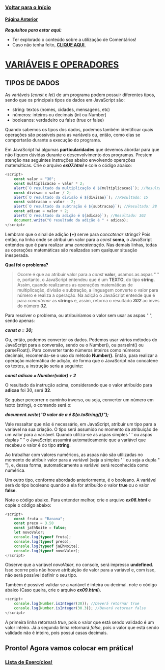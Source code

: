 ### [**Voltar para o Início**](../../README.md)

#### [**Página Anterior**](../02_04_comentarios/README.md)

***Requisitos para estar aqui:***
- Ter explorado o conteúdo sobre a utilização de Comentários!
- Caso não tenha feito, [**CLIQUE AQUI**.](../02_04_comentarios/README.md)

# <u>**VARIÁVEIS E OPERADORES**</u>

## **TIPOS DE DADOS**

As variáveis (_const_ e _let_) de um programa podem possuir diferentes tipos, sendo que os principais tipos de dados em JavaScript são:
- string: textos (nomes, cidades, mensagens, etc)
- números: inteiros ou decimais (int ou Number)
- booleanos: verdadeiro ou falso (true or false)

Quando sabemos os tipos dos dados, podemos também identificar quais operações são possíveis para as variáveis ou, então, como elas se comportarão durante a execução do programa.

Em JavaScript há algumas **particularidades** que devemos abordar para que não fiquem dúvidas durante o desenvolvimento dos programas. Prestem atenção nas seguintes instruções abaixo envolvendo operações matemáticas. Crie o arquivo ***ex07.html*** e cole o código abaixo:

```javascript
<script>
    const valor = "30";
    const multiplicacao = valor * 2;
    alert(`O resultado da multiplicação é ${multiplicacao}`); //Resultado: 60
    const divisao = valor / 2;
    alert(`O resultado da divisão é ${divisao}`); //Resultado: 15
    const subtracao = valor - 2;
    alert(`O resultado da subtração é ${subtracao}`); //Resultado: 28
    const adicao = valor + 2;
    alert(`O resultado da adição é ${adicao}`); //Resultado: 302
    document.write("O resultado da adição é " + adicao);
</script>
```

Lembram que o sinal de adição **(+)** serve para _concatenar_ strings? Pois então, na linha onde se atribui um valor para a _const_ **soma**, o JavaScript entendeu que é para realizar uma _concatenação_. Nas demais linhas, todas as operações matemáticas são realizadas sem qualquer situação inesperada.

**Qual foi o problema?**
> Ocorre é que ao atribuir valor para a _const_ **valor**, usamos as aspas " " e, portanto, o JavaScript entendeu que é um **TEXTO**, do tipo **string**. Assim, quando realizamos as operações matemáticas de multiplicação, divisão e subtração, a linguagem converte o valor para número e realiza a operação. Na adição o JavaScript entende que é para _concatenar_ as **strings** e, assim, retorna o resultado ***302*** ao invés do número ***32***.

Para resolver o problema, ou atribuiríamos o valor sem usar as aspas " ", sendo apenas:

**_const a = 30;_**

Ou, então, podemos converter os dados. Podemos usar vários métodos do JavaScript para a conversão, sendo ou o Number(), ou parseInt() ou parseFloat(). Para converter tanto números inteiros como números decimais, recomenda-se o uso do método **Number()**. Então, para realizar a operação matemática de adição, de forma que o JavaScript não concatene os textos, a instrução seria a seguinte:

**_const adicao = Number(valor) + 2_**

O resultado da instrução acima, considerando que o valor atribuído para **adicao** foi 30, será **32**.

Se quiser percorrer o caminho inverso, ou seja, converter um número em texto (string), o comando será o:

**_document.write("O valor de a é ${a.toString()}");_**

Vale ressaltar que não é necessário, em JavaScript, atribuir um tipo para a variável na sua criação. O tipo será assumido no momento da atribuição de um valor para a variável. Quando utiliza-se as aspas simples ' ' ou aspas duplas " " o JavaScript assumirá automaticamente que a variável que recebeu o valor é do tipo **string**.

Ao trabalhar com valores numéricos, as aspas não são utilizadas no momento de atribuir valor para a variável (seja a simples ' ' ou seja a dupla " "), e, dessa forma, automaticamente a variável será reconhecida como numérica.

Um outro tipo, conforme abordado anteriormente, é o booleano. A variável será do tipo booleano quando a ela for atribuído o valor **true** ou o valor **false**.

Note o código abaixo. Para entender melhor, crie o arquivo ***ex08.html*** e copie o código abaixo:

```javascript
<script>
    const fruta = "Banana";
    const preco = 3.50
    const jaEhNoite = false;
    let novoValor;
    console.log(typeof fruta);
    console.log(typeof preco);
    console.log(typeof jaEhNoite);
    console.log(typeof novoValor);
</script>
```

Observe que a variável _novoValor_, no console, será impresso **undefined**. Isso ocorre pois não houve atribuição de valor para a variável e, com isso, não será possível definir o seu tipo.

Também é possível validar se a variável é inteira ou decimal. note o código abaixo (Caso queira, crie o arquivo ***ex09.html***).
```javascript
<script>
    console.log(Number.isInteger(30)); //Deverá retornar true
    console.log(Number.isInteger(30.3)); //Deverá retornar false
</script>
```
A primeira linha retornará _true_, pois o valor que está sendo validado é um valor inteiro. Já a segunda linha retornará _false_, pois o valor que está sendo validado não é inteiro, pois possui casas decimais.

## **Pronto! Agora vamos colocar em prática!**

### [<u>**Lista de Exercícios!**</u>](02_05_01_listaExercicios/README.md)